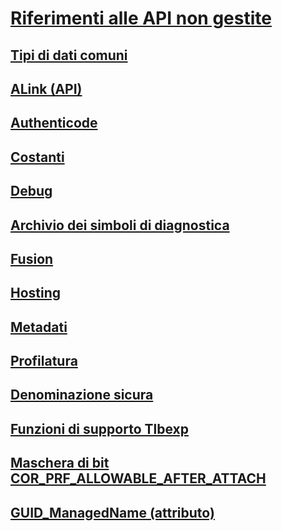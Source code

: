 # [Riferimenti alle API non gestite](index.md)
## [Tipi di dati comuni](common-data-types-unmanaged-api-reference.md)
## [ALink (API)](alink/)
## [Authenticode](authenticode/)
## [Costanti](constants-unmanaged-api-reference.md)
## [Debug](debugging/)
## [Archivio dei simboli di diagnostica](diagnostics/)
## [Fusion](fusion/)
## [Hosting](hosting/)
## [Metadati](metadata/)
## [Profilatura](profiling/)
## [Denominazione sicura](strong-naming/)
## [Funzioni di supporto Tlbexp](tlbexp/)
## [Maschera di bit COR_PRF_ALLOWABLE_AFTER_ATTACH](cor-prf-allowable-after-attach-bitmask.md)
## [GUID_ManagedName (attributo)](guid-managedname-attribute.md)

